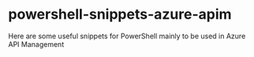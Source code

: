 # powershell-snippets-azure-apim
Here are some useful snippets for PowerShell mainly to be used in Azure API Management
